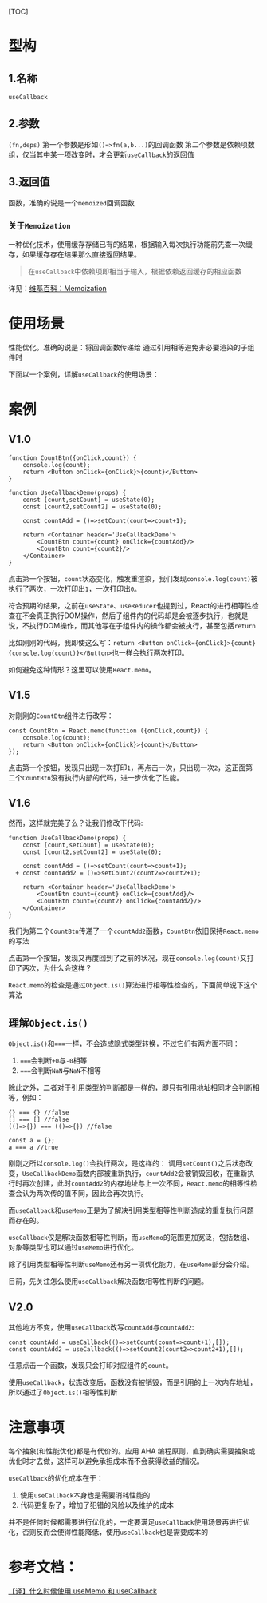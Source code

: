 [TOC]

# 型构
## 1.名称
`useCallback`

## 2.参数
`(fn,deps)`
第一个参数是形如`()=>fn(a,b...)`的回调函数
第二个参数是依赖项数组，仅当其中某一项改变时，才会更新`useCallback`的返回值

## 3.返回值
函数，准确的说是一个`memoized`回调函数

### 关于`Memoization`
一种优化技术，使用缓存存储已有的结果，根据输入每次执行功能前先查一次缓存，如果缓存存在结果那么直接返回结果。
> 在`useCallback`中依赖项即相当于输入，根据依赖返回缓存的相应函数

详见：[维基百科：Memoization](https://en.wikipedia.org/wiki/Memoization)

# 使用场景
性能优化。准确的说是：将回调函数传递给 通过引用相等避免非必要渲染的子组件时

下面以一个案例，详解`useCallback`的使用场景：

# 案例
## V1.0
```
function CountBtn({onClick,count}) {
    console.log(count);
    return <Button onClick={onClick}>{count}</Button>
}

function UseCallbackDemo(props) {
    const [count,setCount] = useState(0);
    const [count2,setCount2] = useState(0);

    const countAdd = ()=>setCount(count=>count+1);

    return <Container header='UseCallbackDemo'>
        <CountBtn count={count} onClick={countAdd}/>
        <CountBtn count={count2}/>
    </Container>
}
```
点击第一个按钮，`count`状态变化，触发重渲染，我们发现`console.log(count)`被执行了两次，一次打印出`1`，一次打印出`0`。

符合预期的结果，之前在`useState`、`useReducer`也提到过，React的进行相等性检查在不会真正执行DOM操作，然后子组件内的代码却是会被逐步执行，也就是说，不执行DOM操作，而其他写在子组件内的操作都会被执行，甚至包括`return`

比如刚刚的代码，我即使这么写：`return <Button onClick={onClick}>{count}{console.log(count)}</Button>`也一样会执行两次打印。

如何避免这种情形？这里可以使用`React.memo`。

## V1.5
对刚刚的`CountBtn`组件进行改写：
```
const CountBtn = React.memo(function ({onClick,count}) {
    console.log(count);
    return <Button onClick={onClick}>{count}</Button>
});
```
点击第一个按钮，发现只出现一次打印`1`，再点击一次，只出现一次`2`，这正面第二个`CountBtn`没有执行内部的代码，进一步优化了性能。

## V1.6
然而，这样就完美了么？让我们修改下代码:
```
function UseCallbackDemo(props) {
    const [count,setCount] = useState(0);
    const [count2,setCount2] = useState(0);

    const countAdd = ()=>setCount(count=>count+1);
  + const countAdd2 = ()=>setCount2(count2=>count2+1);
    
    return <Container header='UseCallbackDemo'>
        <CountBtn count={count} onClick={countAdd}/>
        <CountBtn count={count2} onClick={countAdd2}/>
    </Container>
}
```
我们为第二个`CountBtn`传递了一个`countAdd2`函数，`CountBtn`依旧保持`React.memo`的写法

点击第一个按钮，发现又再度回到了之前的状况，现在`console.log(count)`又打印了两次，为什么会这样？

`React.memo`的检查是通过`Object.is()`算法进行相等性检查的，下面简单说下这个算法

## 理解`Object.is()`
`Object.is()`和`===`一样，不会造成隐式类型转换，不过它们有两方面不同：
1. `===`会判断`+0`与`-0`相等
2. `===`会判断`NaN`与`NaN`不相等

除此之外，二者对于引用类型的判断都是一样的，即只有引用地址相同才会判断相等，例如：
```
{} === {} //false
[] === [] //false
(()=>{}) === (()=>{}) //false

const a = {};
a === a //true
```

刚刚之所以`console.log()`会执行两次，是这样的：
调用`setCount()`之后状态改变，`UseCallbackDemo`函数内部被重新执行，`countAdd2`会被销毁回收，在重新执行时再次创建，此时`countAdd2`的内存地址与上一次不同，`React.memo`的相等性检查会认为两次传的值不同，因此会再次执行。

而`useCallback`和`useMemo`正是为了解决引用类型相等性判断造成的重复执行问题而存在的。

`useCallback`仅是解决函数相等性判断，而`useMemo`的范围更加宽泛，包括数组、对象等类型也可以通过`useMemo`进行优化。

除了引用类型相等性判断`useMemo`还有另一项优化能力，在`useMemo`部分会介绍。

目前，先关注怎么使用`useCallback`解决函数相等性判断的问题。

## V2.0
其他地方不变，使用`useCallback`改写`countAdd`与`countAdd2`:
```
const countAdd = useCallback(()=>setCount(count=>count+1),[]);
const countAdd2 = useCallback(()=>setCount2(count2=>count2+1),[]);
```
任意点击一个函数，发现只会打印对应组件的`count`。

使用`useCallback`，状态改变后，函数没有被销毁，而是引用的上一次内存地址，所以通过了`Object.is()`相等性判断

# 注意事项
每个抽象(和性能优化)都是有代价的。应用 AHA 编程原则，直到确实需要抽象或优化时才去做，这样可以避免承担成本而不会获得收益的情况。

`useCallback`的优化成本在于：
1. 使用`useCallback`本身也是需要消耗性能的
2. 代码更复杂了，增加了犯错的风险以及维护的成本

并不是任何时候都需要进行优化的，一定要满足`useCallback`使用场景再进行优化，否则反而会使得性能降低，使用`useCallback`也是需要成本的

# 参考文档：
[【译】什么时候使用 useMemo 和 useCallback](https://jancat.github.io/post/2019/translation-usememo-and-usecallback/)